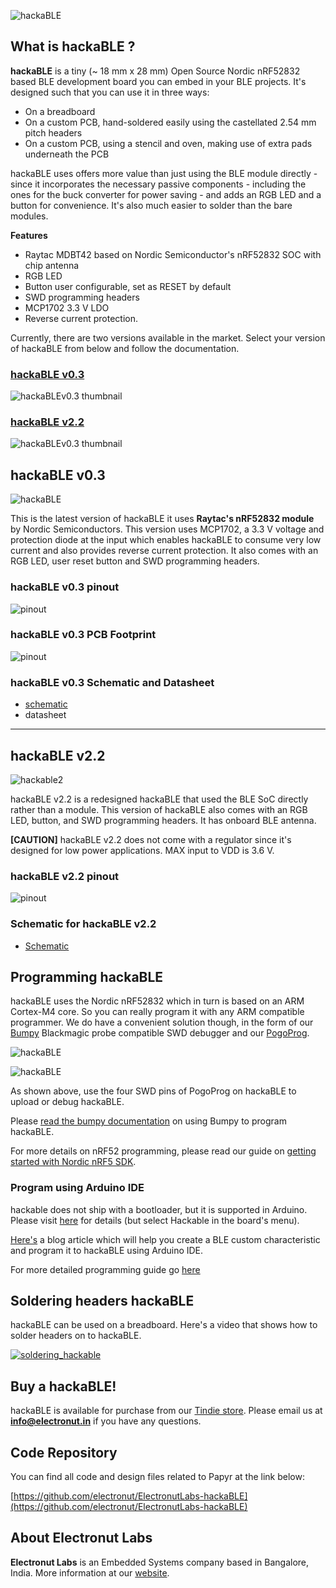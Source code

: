 ![hackaBLE](docs/hackaBLEv0.3/hackable_v0.3.jpg)

## What is hackaBLE ?

**hackaBLE** is a tiny (~ 18 mm x 28 mm) Open Source Nordic nRF52832 based BLE development board you can embed in your BLE projects. It's designed such that you can use it in three ways:

- On a breadboard
- On a custom PCB, hand-soldered easily using the castellated 2.54 mm pitch headers
- On a custom PCB, using a stencil and oven, making use of extra pads underneath the PCB

hackaBLE uses offers more value than just using the BLE module directly - since it incorporates the necessary passive components - including the ones for the buck converter for power saving - and adds an RGB LED and a button for convenience. It's also much easier to solder than the bare modules. 

**Features**

- Raytac MDBT42 based on Nordic Semiconductor's nRF52832 SOC with chip antenna
- RGB LED
- Button user configurable, set as RESET by default
- SWD programming headers
- MCP1702 3.3 V LDO
- Reverse current protection.

Currently, there are two versions available in the market. Select your version of hackaBLE from below and follow the documentation. 

<h3><a href="#hackaBLE_v0.3">hackaBLE v0.3</a></h3>

![hackaBLEv0.3 thumbnail](docs/hackaBLEv0.3/thumbnail.jpg)

<h3><a href="#hackaBLE_v2.2">hackaBLE v2.2</a></h3>

![hackaBLEv0.3 thumbnail](docs/hackaBLEv2.2/thumbnail.jpg)


<h2 id="hackaBLE_v0.3"></h2>

## hackaBLE v0.3

![hackaBLE](docs/hackaBLEv0.3/hackable_v0.3.jpg)

This is the latest version of hackaBLE it uses **Raytac's nRF52832 module** by Nordic Semiconductors. This version uses MCP1702, a 3.3 V voltage and protection diode at the input which enables hackaBLE to consume very low current and also provides reverse current protection. It also comes with an RGB LED, user reset button and SWD programming headers.  

### hackaBLE v0.3 pinout

![pinout](docs/hackaBLEv0.3/hackaBLE-pinout_V0.3.1.png)

### hackaBLE v0.3 PCB Footprint

![pinout](docs/hackaBLEv0.2/hackaBLE-dims.png)

### hackaBLE v0.3 Schematic and Datasheet

- [schematic](https://github.com/electronut/ElectronutLabs-hackaBLE/blob/master/pcb/ver0.3/hackaBLE_Schematic.pdf)
- datasheet

<hr>
<h2 id="hackaBLE_v2.2"></h2>

## hackaBLE v2.2

![hackable2](docs/hackaBLEv2.2/hackable_front.jpg)

hackaBLE v2.2 is a redesigned hackaBLE that used the BLE SoC directly rather than a module. This version of hackaBLE also comes with an RGB LED, button, and SWD programming headers. It has onboard BLE antenna. 

**[CAUTION]** hackaBLE v2.2 does not come with a regulator since it's designed for low power applications. MAX input to VDD is 3.6 V.

### hackaBLE v2.2 pinout
![pinout](docs/hackaBLEv2.2/hackable_pinout.png)

### Schematic for hackaBLE v2.2

- [Schematic](https://github.com/electronut/ElectronutLabs-hackaBLE/blob/master/pcb/ver2.2/hackaBLE.pdf)

## Programming hackaBLE

hackaBLE uses the Nordic nRF52832 which in turn is based on an ARM Cortex-M4 core. So you can really program it with any ARM compatible programmer. We do have a convenient solution though, in the form of our [Bumpy][3] Blackmagic probe compatible SWD debugger and our [PogoProg][4].

![hackaBLE](docs/hackaBLEv0.2/hackaBLE-prog1.jpg)

![hackaBLE](docs/hackaBLEv0.2/hackaBLE-prog2.jpg)

As shown above, use the four SWD pins of PogoProg on hackaBLE to upload or debug hackaBLE.

Please [read the bumpy documentation][3] on using Bumpy to program hackaBLE.

For more details on nRF52 programming, please read our guide on [getting started with Nordic nRF5 SDK][1]. 

### Program using Arduino IDE

hackable does not ship with a bootloader, but it is supported in Arduino. Please visit [here](https://github.com/electronut/ElectronutLabs-bluey#Arduino) for details (but select Hackable in the board's menu).

[Here's](https://electronut.in/using-hackable-with-arduino/) a blog article which will help you create a BLE custom characteristic and program it to hackaBLE using Arduino IDE.

For more detailed programming guide go [here](https://docs.electronut.in/hackaBLE/programming_guide/)

## Soldering headers hackaBLE

hackaBLE can be used on a breadboard. Here's a video that shows how to solder headers on to hackaBLE.

[![soldering_hackable](http://img.youtube.com/vi/VOO5d_ryxtU/0.jpg)](http://www.youtube.com/watch?v=VOO5d_ryxtU)

## Buy a hackaBLE!

hackaBLE is available for purchase from our [Tindie store][2]. Please email us at **info@electronut.in** if you have any questions.


[1]: https://github.com/electronut/ElectronutLabs-bluey/blob/master/nrf5-sdk-setup.md
[2]: https://www.tindie.com/stores/ElectronutLabs/
[3]: https://github.com/electronut/ElectronutLabs-Bumpy
[4]: https://github.com/electronut/ElectronutLabs-PogoProg

## Code Repository

You can find all code and design files related to Papyr at the link below:

[https://github.com/electronut/ElectronutLabs-hackaBLE](https://github.com/electronut/ElectronutLabs-hackaBLE)

## About Electronut Labs

**Electronut Labs** is an Embedded Systems company based in Bangalore, India. More 
information at our [website](https://electronut.in).

 
 
